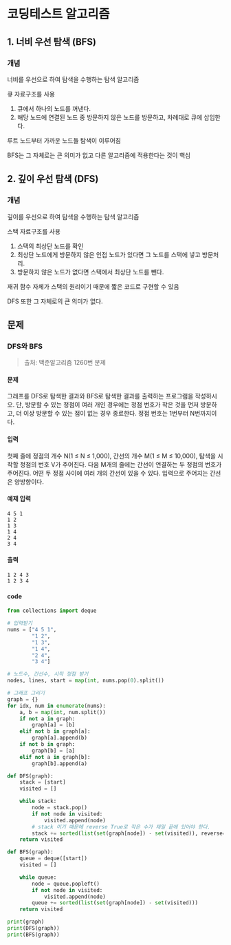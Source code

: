 # 코딩테스트 알고리즘

## 1. 너비 우선 탐색 (BFS)

### 개념

너비를 우선으로 하여 탐색을 수행하는 탐색 알고리즘

큐 자료구조를 사용

1. 큐에서 하나의 노드를 꺼낸다.
2. 해당 노드에 연결된 노드 중 방문하지 않은 노드를 방문하고, 차례대로 큐에 삽입한다.

루트 노드부터 가까운 노드들 탐색이 이루어짐

BFS는 그 자체로는 큰 의미가 없고 다른 알고리즘에 적용한다는 것이 핵심

## 2. 깊이 우선 탐색 (DFS)

### 개념

깊이를 우선으로 하여 탐색을 수행하는 탐색 알고리즘

스택 자료구조를 사용

1. 스택의 최상단 노드를 확인
2. 최상단 노드에게 방문하지 않은 인접 노드가 있다면 그 노드를 스택에 넣고 방문처리.
3. 방문하지 않은 노드가 없다면 스택에서 최상단 노드를 뺀다.

재귀 함수 자체가 스택의 원리이기 때문에 짧은 코드로 구현할 수 있음

DFS 또한 그 자체로의 큰 의미가 없다.



## 문제

### DFS와 BFS

> 출처: 백준알고리즘 1260번 문제

#### 문제

그래프를 DFS로 탐색한 결과와 BFS로 탐색한 결과를 출력하는 프로그램을 작성하시오. 단, 방문할 수 있는 정점이 여러 개인 경우에는 정점 번호가 작은 것을 먼저 방문하고, 더 이상 방문할 수 있는 점이 없는 경우 종료한다. 정점 번호는 1번부터 N번까지이다.

#### 입력

첫째 줄에 정점의 개수 N(1 ≤ N ≤ 1,000), 간선의 개수 M(1 ≤ M ≤ 10,000), 탐색을 시작할 정점의 번호 V가 주어진다. 다음 M개의 줄에는 간선이 연결하는 두 정점의 번호가 주어진다. 어떤 두 정점 사이에 여러 개의 간선이 있을 수 있다. 입력으로 주어지는 간선은 양방향이다.

#### 예제 입력

```
4 5 1
1 2
1 3
1 4
2 4
3 4
```

#### 출력

```
1 2 4 3
1 2 3 4
```

#### code

```python
from collections import deque

# 입력받기
nums = ["4 5 1",
        "1 2",
        "1 3",
        "1 4",
        "2 4",
        "3 4"]

# 노드수, 간선수, 시작 정점 받기
nodes, lines, start = map(int, nums.pop(0).split())

# 그래프 그리기
graph = {}
for idx, num in enumerate(nums):
    a, b = map(int, num.split())
    if not a in graph:
        graph[a] = [b]
    elif not b in graph[a]:
        graph[a].append(b)
    if not b in graph:
        graph[b] = [a]
    elif not a in graph[b]:
        graph[b].append(a)

def DFS(graph):
    stack = [start]
    visited = []

    while stack:
        node = stack.pop()
        if not node in visited:
            visited.append(node)
        # stack 이기 때문에 reverse True로 작은 수가 제일 끝에 있어야 한다.
        stack += sorted(list(set(graph[node]) - set(visited)), reverse=True)
    return visited

def BFS(graph):
    queue = deque([start])
    visited = []

    while queue:
        node = queue.popleft()
        if not node in visited:
            visited.append(node)
        queue += sorted(list(set(graph[node]) - set(visited)))
    return visited

print(graph)
print(DFS(graph))
print(BFS(graph))
```

